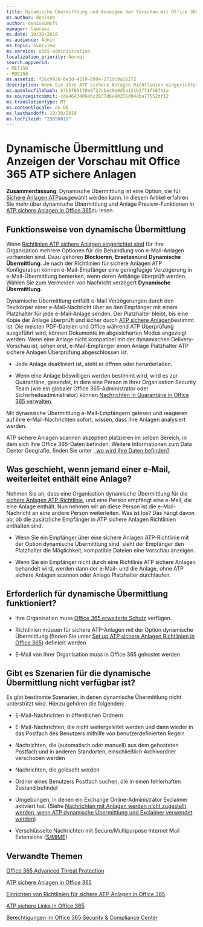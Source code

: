 ```yaml
---
title: Dynamische Übermittlung und Anzeigen der Vorschau mit Office 365 ATP sichere Anlagen
ms.author: deniseb
author: denisebmsft
manager: laurawi
ms.date: 10/30/2018
ms.audience: Admin
ms.topic: overview
ms.service: o365-administration
localization_priority: Normal
search.appverid:
- MET150
- MOE150
ms.assetid: f16c9928-8e3d-4219-b994-271dc9a16272
description: Wenn Sie Ihre ATP sichere Anlagen Richtlinien eingerichtet haben, wählen Sie dynamische Übermittlung Nachricht Verzögerungen bei der vermieden, und aktivieren Personen für die Vorschau von Anlagen, die gescannt werden.
ms.openlocfilehash: b7b5f05170e6f27cbec9e0d5a121b2f71f16f41a
ms.sourcegitcommit: cda46434094bc2837dba90256d044ba77552df12
ms.translationtype: MT
ms.contentlocale: de-DE
ms.lasthandoff: 10/30/2018
ms.locfileid: "25850819"
---
```

# <a name="dynamic-delivery-and-previewing-with-office-365-atp-safe-attachments"></a>Dynamische Übermittlung und Anzeigen der Vorschau mit Office 365 ATP sichere Anlagen

**Zusammenfassung**: Dynamische Übermittlung ist eine Option, die für [Sichere Anlagen ATP](atp-safe-attachments.md)ausgewählt werden kann. In diesem Artikel erfahren Sie mehr über dynamische Übermittlung und Anlage Preview-Funktionen in [ATP sichere Anlagen in Office 365](atp-safe-attachments.md)zu lesen.
  
## <a name="how-dynamic-delivery-works"></a>Funktionsweise von dynamische Übermittlung

Wenn [Richtlinien ATP sichere Anlagen eingerichtet sind](set-up-atp-safe-attachments-policies.md) für Ihre Organisation mehrere Optionen für die Behandlung von e-Mail-Anlagen vorhanden sind. Dazu gehören **Blockieren**, **Ersetzen**und **Dynamische Übermittlung**. Je nach der Richtlinien für sichere Anlagen ATP Konfiguration können e-Mail-Empfänger eine geringfügige Verzögerung in e-Mail-Übermittlung bemerken, wenn deren Anhänge überprüft werden. Wählen Sie zum Vermeiden von Nachricht verzögert **Dynamische Übermittlung**.
  
Dynamische Übermittlung entfällt e-Mail Verzögerungen durch den Textkörper einer e-Mail-Nachricht über an den Empfänger mit einem Platzhalter für jede e-Mail-Anlage senden. Der Platzhalter bleibt, bis eine Kopie der Anlage überprüft und sicher durch [ATP sichere Anlagen](atp-safe-attachments.md)bestimmt ist. Die meisten PDF-Dateien und Office während ATP Überprüfung ausgeführt wird, können Dokumente im abgesicherten Modus angezeigt werden. Wenn eine Anlage nicht kompatibel mit der dynamischen Delivery-Vorschau ist, sehen erst, e-Mail-Empfänger einen Anlage Platzhalter ATP sichere Anlagen Überprüfung abgeschlossen ist.

- Jede Anlage deaktiviert ist, steht er öffnen oder herunterladen. 

- Wenn eine Anlage böswilligen werden bestimmt wird, wird es zur Quarantäne, gesendet, in dem eine Person in Ihrer Organisation Security Team (wie ein globaler Office 365-Administrator oder Sicherheitsadministrator) können [Nachrichten in Quarantäne in Office 365 verwalten](manage-quarantined-messages-and-files.md).

Mit dynamische Übermittlung e-Mail-Empfängern gelesen und reagieren auf ihre e-Mail-Nachrichten sofort, wissen, dass ihre Anlagen analysiert werden. 

ATP sichere Anlagen scannen akzeptiert platzieren im selben Bereich, in dem sich Ihre Office 365-Daten befinden. Weitere Informationen zum Data Center Geografie, finden Sie unter [, wo wird Ihre Daten befinden?](https://products.office.com/where-is-your-data-located?geo=All) 
  
## <a name="what-happens-when-someone-forwards-an-email-that-contains-an-attachment"></a>Was geschieht, wenn jemand einer e-Mail, weiterleitet enthält eine Anlage?

Nehmen Sie an, dass eine Organisation dynamische Übermittlung für die [sichere Anlagen ATP-Richtlinie](set-up-atp-safe-attachments-policies.md), und eine Person empfängt eine e-Mail, die eine Anlage enthält. Nun nehmen wir an diese Person ist die e-Mail-Nachricht an eine andere Person weiterleiten. Was ist los? Das hängt davon ab, ob die zusätzliche Empfänger in ATP sichere Anlagen Richtlinien enthalten sind.
  
- Wenn Sie ein Empfänger über eine sichere Anlagen ATP-Richtlinie mit der Option dynamische Übermittlung sind, sieht der Empfänger den Platzhalter die Möglichkeit, kompatible Dateien eine Vorschau anzeigen.
    
- Wenn Sie ein Empfänger nicht durch eine Richtlinie ATP sichere Anlagen behandelt wird, werden dann der e-Mail- und die Anlage, ohne ATP sichere Anlagen scannen oder Anlage Platzhalter durchlaufen.
    
## <a name="whats-required-for-dynamic-delivery-to-work"></a>Erforderlich für dynamische Übermittlung funktioniert?

- Ihre Organisation muss [Office 365 erweiterte Schutz](office-365-atp.md) verfügen.
    
- Richtlinien müssen für sichere ATP-Anlagen mit der Option dynamische Übermittlung (finden Sie unter [Set up ATP sichere Anlagen Richtlinien in Office 365](set-up-atp-safe-attachments-policies.md)) definiert werden
    
- E-Mail von Ihrer Organisation muss in Office 365 gehostet werden
    
## <a name="are-there-scenarios-for-which-dynamic-delivery-is-not-available"></a>Gibt es Szenarien für die dynamische Übermittlung nicht verfügbar ist?

Es gibt bestimmte Szenarien, in denen dynamische Übermittlung nicht unterstützt wird. Hierzu gehören die folgenden:
  
- E-Mail-Nachrichten in öffentlichen Ordnern
    
- E-Mail-Nachrichten, die nicht weitergeleitet werden und dann wieder in das Postfach des Benutzers mithilfe von benutzerdefinierten Regeln
    
- Nachrichten, die (automatisch oder manuell) aus dem gehosteten Postfach und in anderen Standorten, einschließlich Archivordner verschoben werden
    
- Nachrichten, die gelöscht werden
    
- Ordner eines Benutzers Postfach suchen, die in einen fehlerhaften Zustand befindet
    
- Umgebungen, in denen ein Exchange Online-Administrator Exclaimer aktiviert hat. (Siehe [Nachrichten mit Anlagen werden nicht zugestellt werden, wenn ATP dynamische Übermittlung und Exclaimer verwendet werden](https://support.microsoft.com/help/4014438/messages-with-attachments-are-not-delivered-when-atp-dynamic-delivery))

- Verschlüsselte Nachrichten mit Secure/Multipurpose Internet Mail Extensions ([S/MIME](s-mime-for-message-signing-and-encryption.md))
    
## <a name="related-topics"></a>Verwandte Themen

[Office 365 Advanced Threat Protection](office-365-atp.md)
  
[ATP sichere Anlagen in Office 365](atp-safe-attachments.md)
  
[Einrichten von Richtlinien für sichere ATP-Anlagen in Office 365](set-up-atp-safe-attachments-policies.md)
  
[ATP sichere Links in Office 365](atp-safe-links.md)

[Berechtigungen im Office 365 Security &amp; Compliance Center](permissions-in-the-security-and-compliance-center.md)
  

